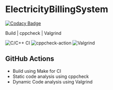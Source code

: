 # ElectricityBillingSystem

[![Codacy Badge](https://api.codacy.com/project/badge/Grade/27a9349afd074f738784da2dbf62bdb3)](https://app.codacy.com/gh/stepin104345/ElectricityBillingSystem?utm_source=github.com&utm_medium=referral&utm_content=stepin104345/ElectricityBillingSystem&utm_campaign=Badge_Grade)

Build | cppcheck | Valgrind

![C/C++ CI](https://github.com/stepin654321/MiniProject_Template/workflows/C/C++%20CI/badge.svg) 
![cppcheck-action](https://github.com/stepin104345/ElectricityBillingSystem/workflows/cppcheck-action/badge.svg) 
![Valgrind](https://github.com/stepin654321/MiniProject_Template/workflows/Valgrind/badge.svg)

## GitHub Actions
* Build using Make for CI
* Static code analysis using cppcheck
* Dynamic Code analysis using Valgrind


